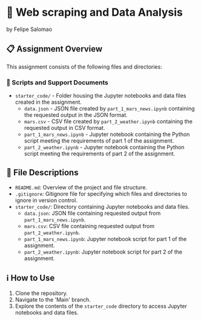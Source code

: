 # :file_folder: Web scraping and Data Analysis
by Felipe Salomao

## :clipboard: Assignment Overview

This assignment consists of the following files and directories:

### :page_with_curl: Scripts and Support Documents

- `starter_code/` - Folder housing the Jupyter notebooks and data files created in the assignment.
  - `data.json` - JSON file created by `part_1_mars_news.ipynb` containing the requested output in the JSON format.
  - `mars.csv` - CSV file created by `part_2_weather.ipynb` containing the requested output in CSV format.
  - `part_1_mars_news.ipynb` - Jupyter notebook containing the Python script meeting the requirements of part 1 of the assignment.
  - `part_2_weather.ipynb` - Jupyter notebook containing the Python script meeting the requirements of part 2 of the assignment.

## :scroll: File Descriptions

- `README.md`: Overview of the project and file structure.
- `.gitignore`: Gitignore file for specifying which files and directories to ignore in version control.
- `starter_code/`: Directory containing Jupyter notebooks and data files.
  - `data.json`: JSON file containing requested output from `part_1_mars_news.ipynb`.
  - `mars.csv`: CSV file containing requested output from `part_2_weather.ipynb`.
  - `part_1_mars_news.ipynb`: Jupyter notebook script for part 1 of the assignment.
  - `part_2_weather.ipynb`: Jupyter notebook script for part 2 of the assignment.

## :information_source: How to Use

1. Clone the repository.
2. Navigate to the 'Main' branch.
3. Explore the contents of the `starter_code` directory to access Jupyter notebooks and data files.